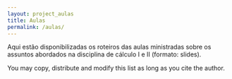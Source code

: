 ```yaml
---
layout: project_aulas
title: Aulas
permalink: /aulas/
---
```


Aqui estão disponibilizadas os roteiros das aulas ministradas sobre os assuntos abordados na disciplina de cálculo I e II (formato: slides).

You may copy, distribute and modify this list as long as you cite the author.
